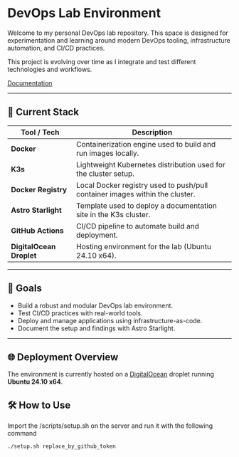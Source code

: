 # DevOps Lab Environment

Welcome to my personal DevOps lab repository. This space is designed for experimentation and learning around modern DevOps tooling, infrastructure automation, and CI/CD practices.

This project is evolving over time as I integrate and test different technologies and workflows.

[Documentation](http://178.62.3.69:30080/)

---

## 🔧 Current Stack

| Tool / Tech              | Description                                                                 |
|--------------------------|-----------------------------------------------------------------------------|
| **Docker**               | Containerization engine used to build and run images locally.               |
| **K3s**                  | Lightweight Kubernetes distribution used for the cluster setup.             |
| **Docker Registry**      | Local Docker registry used to push/pull container images within the cluster.|
| **Astro Starlight**      | Template used to deploy a documentation site in the K3s cluster.            |
| **GitHub Actions**       | CI/CD pipeline to automate build and deployment.                            |
| **DigitalOcean Droplet** | Hosting environment for the lab (Ubuntu 24.10 x64).                         |

---

## 📌 Goals

- Build a robust and modular DevOps lab environment.
- Test CI/CD practices with real-world tools.
- Deploy and manage applications using infrastructure-as-code.
- Document the setup and findings with Astro Starlight.

---

## 🌐 Deployment Overview

The environment is currently hosted on a [DigitalOcean](https://www.digitalocean.com) droplet running **Ubuntu 24.10 x64**.

## 🛠️ How to Use

Import the /scripts/setup.sh on the server and run it with the following command
```bash
./setup.sh replace_by_github_token
```
